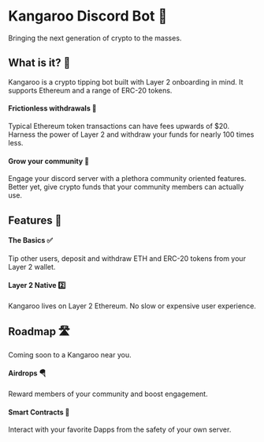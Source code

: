 # Kangaroo Discord Bot 🦘
Bringing the next generation of crypto to the masses.

## What is it? 🤔
Kangaroo is a crypto tipping bot built with Layer 2 onboarding in mind. It
supports Ethereum and a range of ERC-20 tokens.

#### Frictionless withdrawals 💸
Typical Ethereum token transactions can have fees upwards of $20. Harness the
power of Layer 2 and withdraw your funds for nearly 100 times less.

#### Grow your community 👥
Engage your discord server with a plethora community oriented features. Better
yet, give crypto funds that your community members can actually use.

## Features 🤩

#### The Basics ✅
Tip other users, deposit and withdraw ETH and ERC-20 tokens from your Layer 2
wallet.

#### Layer 2 Native 2️⃣
Kangaroo lives on Layer 2 Ethereum. No slow or expensive user experience.

## Roadmap 🛣️
Coming soon to a Kangaroo near you.

#### Airdrops 🪂
Reward members of your community and boost engagement.

#### Smart Contracts 📝
Interact with your favorite Dapps from the safety of your own server.
